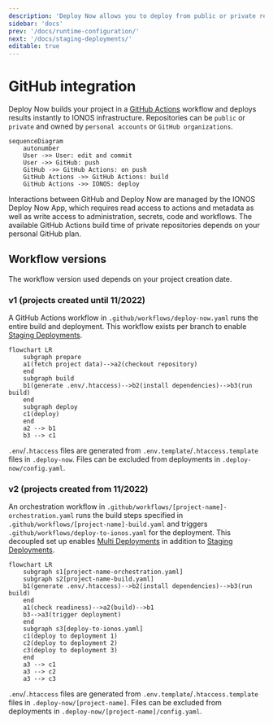 ```yaml
---
description: 'Deploy Now allows you to deploy from public or private repositories owned by GitHub users or organizations. After every git commit, a GitHub Actions workflow automatically updates your web project on the infrastructure'
sidebar: 'docs'
prev: '/docs/runtime-configuration/'
next: '/docs/staging-deployments/'
editable: true
---
```


# GitHub integration

Deploy Now builds your project in a [GitHub Actions](https://github.com/features/actions) workflow and deploys results instantly to IONOS infrastructure. Repositories can be `public` or `private` and owned by `personal accounts` or `GitHub organizations`. 

~~~mermaid
sequenceDiagram
    autonumber
    User ->> User: edit and commit
    User ->> GitHub: push
    GitHub ->> GitHub Actions: on push
    GitHub Actions ->> GitHub Actions: build
    GitHub Actions ->> IONOS: deploy
~~~

Interactions between GitHub and Deploy Now are managed by the IONOS Deploy Now App, which requires read access to actions and metadata as well as write access to administration, secrets, code and workflows. The available GitHub Actions build time of private repositories depends on your personal GitHub plan.

## Workflow versions

The workflow version used depends on your project creation date.

### v1 (projects created until 11/2022)

A GitHub Actions workflow in `.github/workflows/deploy-now.yaml` runs the entire build and deployment. This workflow exists per branch to enable [Staging Deployments](/docs/staging-deployments). 

~~~mermaid
flowchart LR
    subgraph prepare
    a1(fetch project data)-->a2(checkout repository)
    end
    subgraph build
    b1(generate .env/.htaccess)-->b2(install dependencies)-->b3(run build)
    end
    subgraph deploy
    c1(deploy)
    end
    a2 --> b1
    b3 --> c1
~~~

`.env`/`.htaccess` files are generated from `.env.template`/`.htaccess.template` files in `.deploy-now`. Files can be excluded from deployments in `.deploy-now/config.yaml`.

### v2 (projects created from 11/2022)

An orchestration workflow in `.github/workflows/[project-name]-orchestration.yaml` runs the build steps specified in `.github/workflows/[project-name]-build.yaml` and triggers `.github/workflows/deploy-to-ionos.yaml` for the deployment. This decoupled set up enables [Multi Deployments](/docs/multi-deployments) in addition to [Staging Deployments](/docs/staging-deployments).

~~~mermaid
flowchart LR
    subgraph s1[project-name-orchestration.yaml]
    subgraph s2[project-name-build.yaml]
    b1(generate .env/.htaccess)-->b2(install dependencies)-->b3(run build)
    end
    a1(check readiness)-->a2(build)-->b1
    b3-->a3(trigger deployment)
    end
    subgraph s3[deploy-to-ionos.yaml]
    c1(deploy to deployment 1)
    c2(deploy to deployment 2)
    c3(deploy to deployment 3)
    end
    a3 --> c1
    a3 --> c2
    a3 --> c3
~~~

`.env`/`.htaccess` files are generated from `.env.template`/`.htaccess.template` files in `.deploy-now/[project-name]`. Files can be excluded from deployments in `.deploy-now/[project-name]/config.yaml`.

